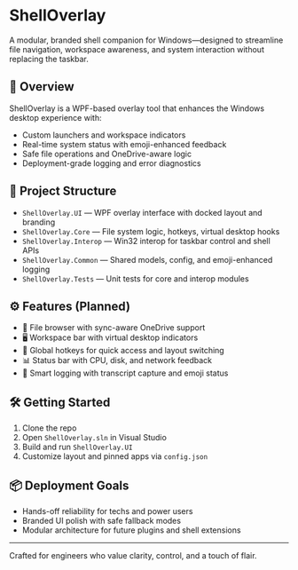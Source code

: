 # ShellOverlay

A modular, branded shell companion for Windows—designed to streamline file navigation, workspace awareness, and system interaction without replacing the taskbar.

## 🚀 Overview

ShellOverlay is a WPF-based overlay tool that enhances the Windows desktop experience with:
- Custom launchers and workspace indicators
- Real-time system status with emoji-enhanced feedback
- Safe file operations and OneDrive-aware logic
- Deployment-grade logging and error diagnostics

## 🧱 Project Structure

- `ShellOverlay.UI` — WPF overlay interface with docked layout and branding
- `ShellOverlay.Core` — File system logic, hotkeys, virtual desktop hooks
- `ShellOverlay.Interop` — Win32 interop for taskbar control and shell APIs
- `ShellOverlay.Common` — Shared models, config, and emoji-enhanced logging
- `ShellOverlay.Tests` — Unit tests for core and interop modules

## ⚙️ Features (Planned)

- 📁 File browser with sync-aware OneDrive support
- 🖥️ Workspace bar with virtual desktop indicators
- 🔧 Global hotkeys for quick access and layout switching
- 📊 Status bar with CPU, disk, and network feedback
- 🧠 Smart logging with transcript capture and emoji status

## 🛠️ Getting Started

1. Clone the repo
2. Open `ShellOverlay.sln` in Visual Studio
3. Build and run `ShellOverlay.UI`
4. Customize layout and pinned apps via `config.json`

## 📦 Deployment Goals

- Hands-off reliability for techs and power users
- Branded UI polish with safe fallback modes
- Modular architecture for future plugins and shell extensions

---

Crafted for engineers who value clarity, control, and a touch of flair.
